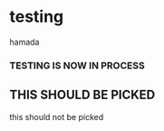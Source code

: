 # testing


hamada


### TESTING IS NOW IN PROCESS
 ## THIS SHOULD BE PICKED
 
 this should not be picked
